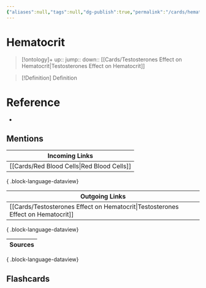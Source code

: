 ```yaml
---
{"aliases":null,"tags":null,"dg-publish":true,"permalink":"/cards/hematocrit/","dgPassFrontmatter":true}
---
```


# Hematocrit

> [!ontology]+
> up:: 
> jump:: 
> down:: [[Cards/Testosterones Effect on Hematocrit\|Testosterones Effect on Hematocrit]]

> [!Definition] Definition

# Reference

- 

## Mentions

| Incoming Links                                |
| --------------------------------------------- |
| [[Cards/Red Blood Cells\|Red Blood Cells]] |

{ .block-language-dataview}

| Outgoing Links                                                                      |
| ----------------------------------------------------------------------------------- |
| [[Cards/Testosterones Effect on Hematocrit\|Testosterones Effect on Hematocrit]] |

{ .block-language-dataview}

| Sources |
| ------- |

{ .block-language-dataview}

## Flashcards
